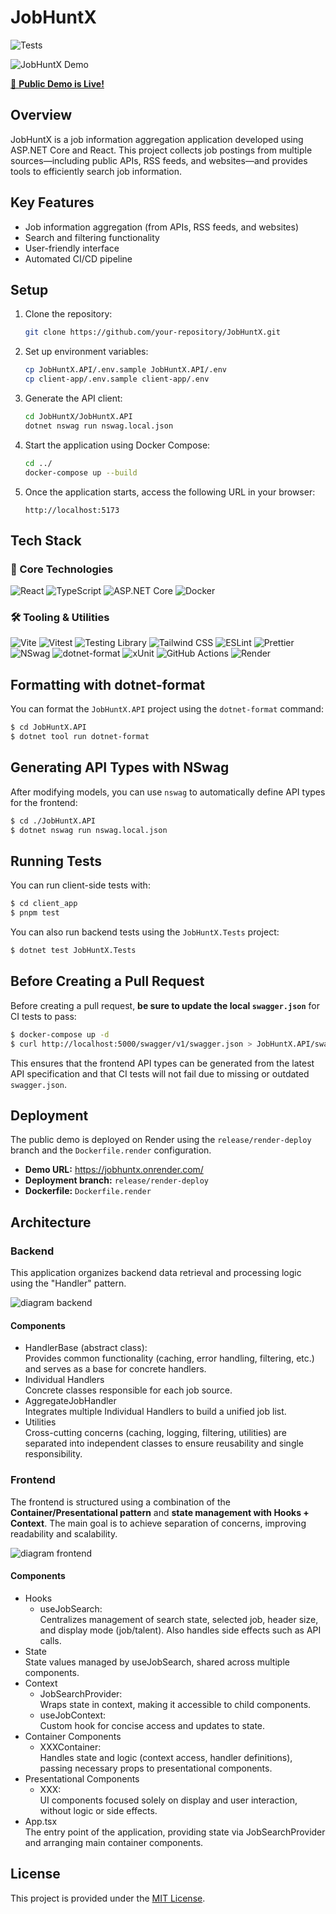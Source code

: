 # JobHuntX

![Tests](https://github.com/ryotaro-tanaka/JobHuntX/actions/workflows/ci.yml/badge.svg)

![JobHuntX Demo](docs/demo.gif)

[🚀 **Public Demo is Live!**](https://jobhuntx.onrender.com/)

## Overview
JobHuntX is a job information aggregation application developed using ASP.NET Core and React. This project collects job postings from multiple sources—including public APIs, RSS feeds, and websites—and provides tools to efficiently search job information.

## Key Features
- Job information aggregation (from APIs, RSS feeds, and websites)
- Search and filtering functionality
- User-friendly interface
- Automated CI/CD pipeline

## Setup
1. Clone the repository:
    ```bash
    git clone https://github.com/your-repository/JobHuntX.git
    ```
1. Set up environment variables:
      ```bash
      cp JobHuntX.API/.env.sample JobHuntX.API/.env
      cp client-app/.env.sample client-app/.env
      ```
1. Generate the API client:
    ```bash
    cd JobHuntX/JobHuntX.API
    dotnet nswag run nswag.local.json
    ```
1. Start the application using Docker Compose:
    ```bash
    cd ../
    docker-compose up --build
    ```
1. Once the application starts, access the following URL in your browser:
    ```
    http://localhost:5173
    ```

## Tech Stack

### 🧱 Core Technologies

![React](https://img.shields.io/badge/React--blue?logo=react&logoColor=white)
![TypeScript](https://img.shields.io/badge/TypeScript--blue?logo=typescript&logoColor=white)
![ASP.NET Core](https://img.shields.io/badge/ASP.NET%20Core--blue?logo=dotnet&logoColor=white)
![Docker](https://img.shields.io/badge/Docker--blue?logo=docker&logoColor=white)

### 🛠️ Tooling & Utilities

![Vite](https://img.shields.io/badge/Vite--blue?logo=vite&logoColor=white)
![Vitest](https://img.shields.io/badge/Vitest--blue?logo=vitest&logoColor=white)
![Testing Library](https://img.shields.io/badge/Testing%20Library--blue?logo=testinglibrary&logoColor=white)
![Tailwind CSS](https://img.shields.io/badge/Tailwind%20CSS--blue?logo=tailwindcss&logoColor=white)
![ESLint](https://img.shields.io/badge/ESLint--blue?logo=eslint&logoColor=white)
![Prettier](https://img.shields.io/badge/Prettier--blue?logo=prettier&logoColor=white)
![NSwag](https://img.shields.io/badge/NSwag--blue?logo=openapiinitiative&logoColor=white)
![dotnet-format](https://img.shields.io/badge/dotnet%20format--blue?logo=dotnet&logoColor=white)
![xUnit](https://img.shields.io/badge/xUnit--blue?logo=.net&logoColor=white)
![GitHub Actions](https://img.shields.io/badge/GitHub%20Actions--blue?logo=githubactions&logoColor=white)
![Render](https://img.shields.io/badge/Render--blue?logo=render&logoColor=white)


## Formatting with dotnet-format

You can format the `JobHuntX.API` project using the `dotnet-format` command:

```bash
$ cd JobHuntX.API
$ dotnet tool run dotnet-format
```

## Generating API Types with NSwag

After modifying models, you can use `nswag` to automatically define API types for the frontend:

```bash
$ cd ./JobHuntX.API
$ dotnet nswag run nswag.local.json
```

## Running Tests

You can run client-side tests with:

```bash
$ cd client_app
$ pnpm test
```

You can also run backend tests using the `JobHuntX.Tests` project:

```bash
$ dotnet test JobHuntX.Tests
```

## Before Creating a Pull Request

Before creating a pull request, **be sure to update the local `swagger.json`** for CI tests to pass:

```bash
$ docker-compose up -d
$ curl http://localhost:5000/swagger/v1/swagger.json > JobHuntX.API/swagger.json
```

This ensures that the frontend API types can be generated from the latest API specification and that CI tests will not fail due to missing or outdated `swagger.json`.

## Deployment

The public demo is deployed on Render using the `release/render-deploy` branch and the `Dockerfile.render` configuration.

- **Demo URL:** https://jobhuntx.onrender.com/
- **Deployment branch:** `release/render-deploy`
- **Dockerfile:** `Dockerfile.render`

## Architecture

### **Backend**

This application organizes backend data retrieval and processing logic using the "Handler" pattern.

![diagram backend](docs/diagram-backend.png)

#### Components

* HandlerBase (abstract class):  
    Provides common functionality (caching, error handling, filtering, etc.) and serves as a base for concrete handlers.
* Individual Handlers  
    Concrete classes responsible for each job source.
* AggregateJobHandler  
    Integrates multiple Individual Handlers to build a unified job list.
* Utilities  
    Cross-cutting concerns (caching, logging, filtering, utilities) are separated into independent classes to ensure reusability and single responsibility.

### **Frontend**

The frontend is structured using a combination of the **Container/Presentational pattern** and **state management with Hooks + Context**. The main goal is to achieve separation of concerns, improving readability and scalability.

![diagram frontend](docs/diagram-frontend.png)

#### Components

* Hooks  
    * useJobSearch:  
    Centralizes management of search state, selected job, header size, and display mode (job/talent). Also handles side effects such as API calls.
* State  
    State values managed by useJobSearch, shared across multiple components.
* Context  
    * JobSearchProvider:  
    Wraps state in context, making it accessible to child components.
    * useJobContext:  
    Custom hook for concise access and updates to state.
* Container Components  
    * XXXContainer:  
    Handles state and logic (context access, handler definitions), passing necessary props to presentational components.
* Presentational Components  
    * XXX:  
    UI components focused solely on display and user interaction, without logic or side effects.
* App.tsx  
    The entry point of the application, providing state via JobSearchProvider and arranging main container components.

## License
This project is provided under the [MIT License](./LICENSE).
